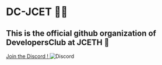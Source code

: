 # DC-JCET 🐱‍🏍

## This is the official github organization of DevelopersClub at JCETH 🏫

[Join the Discord ! ](https://discord.gg/tV5Z4GF5) ![Discord](https://toppng.com/uploads/preview/discord-logo-01-discord-logo-11562849833clsolz2mbc.png "Logo Title Text 1")
